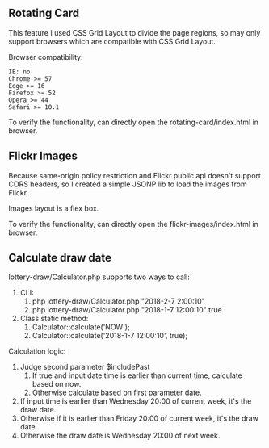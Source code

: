 ## Rotating Card

This feature I used CSS Grid Layout to divide the page regions, so may only support browsers which are compatible with CSS Grid Layout.

Browser compatibility:

    IE: no
    Chrome >= 57
    Edge >= 16	
    Firefox >= 52
    Opera >= 44
    Safari >= 10.1

To verify the functionality, can directly open the rotating-card/index.html in browser.

## Flickr Images

Because same-origin policy restriction and Flickr public api doesn't support CORS headers, so I created a simple JSONP lib to load the images from Flickr.

Images layout is a flex box.

To verify the functionality, can directly open the flickr-images/index.html in browser.

## Calculate draw date

lottery-draw/Calculator.php supports two ways to call:

1. CLI:
    1. php lottery-draw/Calculator.php "2018-2-7 2:00:10"
    2. php lottery-draw/Calculator.php "2018-1-7 12:00:10" true
2. Class static method:
    1. Calculator::calculate('NOW');
    1. Calculator::calculate('2018-1-7 12:00:10', true);

Calculation logic:

1. Judge second parameter $includePast
    1. If true and input date time is earlier than current time, calculate based on now.
    2. Otherwise calculate based on first parameter date.
2. If input time is earlier than Wednesday 20:00 of current week, it's the draw date.
3. Otherwise if it is earlier than Friday 20:00 of current week, it's the draw date.
4. Otherwise the draw date is Wednesday 20:00 of next week.